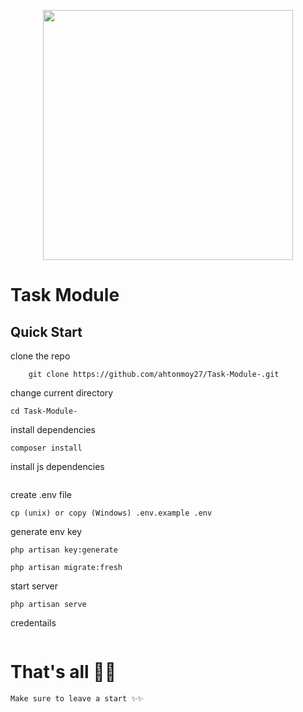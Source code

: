 <p align="center"><a href="https://laravel.com" target="_blank"><img src="https://raw.githubusercontent.com/laravel/art/master/logo-lockup/5%20SVG/2%20CMYK/1%20Full%20Color/laravel-logolockup-cmyk-red.svg" width="400"></a></p>

# Task Module

## Quick Start 
clone the repo
```
    git clone https://github.com/ahtonmoy27/Task-Module-.git
```

change current directory

```
cd Task-Module-
```
install dependencies
```
composer install
````
install js dependencies
```
````
create .env file
```
cp (unix) or copy (Windows) .env.example .env
```
generate env key
```
php artisan key:generate
```
```
php artisan migrate:fresh 
```
start server
```
php artisan serve
```
credentails
```
```
# That's all 🎊🎉 



```
Make sure to leave a start ✨✨
```
